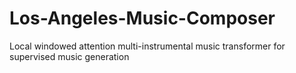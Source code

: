 # Los-Angeles-Music-Composer
Local windowed attention multi-instrumental music transformer for supervised music generation
